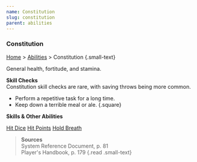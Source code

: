 ```yaml
---
name: Constitution
slug: constitution
parent: abilities
---
```

### Constitution
[Home](dm-operations-center) > [Abilities](abilities) > Constitution {.small-text}

General health, fortitude, and stamina.

**Skill Checks**<br/>
Constitution skill checks are rare, with saving throws being more common. 
- Perform a repetitive task for a long time.
- Keep down a terrible meal or ale.
{.square}

**Skills & Other Abilities**
<div class="menu-container">
    <a href="hit-dice">Hit Dice</a>
    <a href="hit-points">Hit Points</a>
    <a href="suffocating">Hold Breath</a>
</div>


> **Sources** <br/>
> System Reference Document, p. 81<br/>
> Player's Handbook, p. 179
{.read .small-text}

